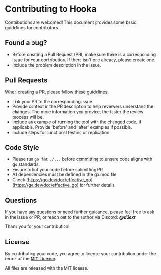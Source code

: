 # Contributing to Hooka

Contributions are welcomed! This document provides some basic guidelines for contributors.

## Found a bug?

- Before creating a Pull Request (PR), make sure there is a corresponding issue for your contribution. If there isn't one already, please create one.
- Include the problem description in the issue.

## Pull Requests

When creating a PR, please follow these guidelines:

- Link your PR to the corresponding issue.
- Provide context in the PR description to help reviewers understand the changes. The more information you provide, the faster the review process will be.
- Include an example of running the tool with the changed code, if applicable. Provide 'before' and 'after' examples if possible.
- Include steps for functional testing or replication.

## Code Style

- Please run `go fmt ./...` before committing to ensure code aligns with go standards.
- Ensure to lint your code before submitting PR
- All dependencies must be defined in the go.mod file
- Check [https://go.dev/doc/effective_go](https://go.dev/doc/effective_go) for further details

## Questions

If you have any questions or need further guidance, please feel free to ask in the issue or PR, or reach out to the author via Discord: ***@d3ext***

Thank you for your contribution!

## License

By contributing your code, you agree to license your contribution under the terms of the [MIT License](https://github.com/D3Ext/Hooka/blob/main/LICENSE).

All files are released with the MIT license.
